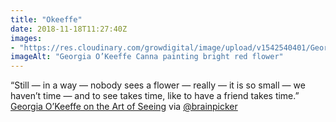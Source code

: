 ```yaml
---
title: "Okeeffe"
date: 2018-11-18T11:27:40Z
images: 
- "https://res.cloudinary.com/growdigital/image/upload/v1542540401/GeorgiaOkeeffe.jpg"
imageAlt: "Georgia O’Keeffe Canna painting bright red flower"
---
```


“Still — in a way — nobody sees a flower — really — it is so small — we haven’t time — and to see takes time, like to have a friend takes time.” [Georgia O’Keeffe on the Art of Seeing](https://www.brainpickings.org/2018/11/15/georgia-okeeffe-flower/) via [@brainpicker](https://twitter.com/brainpicker) 
